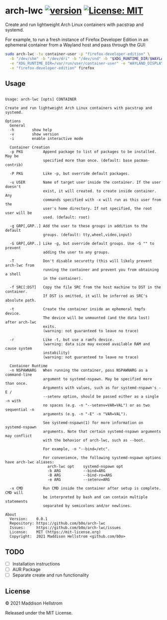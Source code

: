 # arch-lwc [![version](https://img.shields.io/github/v/tag/b0o/arch-lwc?style=flat&color=yellow&label=version&sort=semver)](https://github.com/b0o/arch-lwc/releases) [![License: MIT](https://img.shields.io/github/license/b0o/arch-lwc?style=flat&color=green)](https://opensource.org/licenses/MIT)

Create and run lightweight Arch Linux containers with pacstrap and systemd.

For example, to run a fresh instance of Firefox Developer Edition in an
ephemeral container from a Wayland host and pass through the GUI:

```sh
sudo arch-lwc -tu container-user -p "firefox-developer-edition" \
  -b "/dev/shm" -b "/dev/dri" -b "/dev/snd" -b "$XDG_RUNTIME_DIR/$WAYLAND_DISPLAY:/var/run/user/container-user/$WAYLAND_DISPLAY" \
  -e "XDG_RUNTIME_DIR=/var/run/user/container-user" -e "WAYLAND_DISPLAY=$WAYLAND_DISPLAY" -e "MOZ_ENABLE_WAYLAND=1" \
  -x "firefox-developer-edition" firefox
```

## Usage

<!-- USAGE -->

```

Usage: arch-lwc [opts] CONTAINER

Create and run lightweight Arch Linux containers with pacstrap and systemd.

Options
  General
  -h        show help
  -v        show version
  -i        enable interactive mode

  Container Creation
  -p PKG         Append package to list of packages to be installed. May be
                 specified more than once. (default: base pacman-contrib)

  -P PKG         Like -p, but override default packages.

  -u USER        Name of target user inside the container. If the user doesn't
                 exist, it will created. to create inside container. Any
                 commands specified with -x will run as this user from the
                 user's home directory. If not specified, the root user will be
                 used. (default: root)

  -g GRP[,GRP..] Add the user to these groups in addition to the default
                 groups. (default: tty,wheel,video,input)

  -G GRP[,GRP..] Like -g, but override default groups. Use -G "" to prevent
                 adding the user to any groups.

  -T             Don't disable securetty (this will likely prevent arch-lwc from
                 running the container and prevent you from obtaining a shell
                 in the container).

  -f SRC[:DST]   Copy the file SRC from the host machine to DST in the container.
                 If DST is omitted, it will be inferred as SRC's absolute path.

  -t             Create the container inside an ephemeral tmpfs device.
                 The device will be unmounted (and the data lost) after arch-lwc
                 exits.
                 (warning: not guaranteed to leave no trace)

  -r             Like -t, but use a ramfs device.
                 (warning: data size may exceed available RAM and cause system
                 instability)
                 (warning: not guaranteed to leave no trace)

  Container Runtime
  -n NSPAWNARG   When running the container, pass NSPAWNARG as a command-line
                 argument to systemd-nspawn. May be specified more than once.
                 Arguments with values, such as for systemd-nspawn's -E /
                 --setenv option, should be passed either as a single -n with
                 no spaces (e.g. -n "--setenv=VAR=VAL") or as two sequential -n
                 arguments (e.g. -n "-E" -n "VAR=VAL").

                 See systemd-nspawn(1) for more information on systemd-nspawn
                 arguments. Note that certain systemd-nspawn arguments may conflict
                 with the behavior of arch-lwc, such as --boot.

                 For example, -n "--bind=/etc".

                 For convenience, the following systemd-nspawn options have arch-lwc aliases:
                   arch-lwc opt    systemd-nspawn opt
                   -b ARG          --bind=ARG
                   -B ARG          --bind-ro=ARG
                   -e ARG          --setenv=ARG

  -x CMD         Run CMD inside the container after setup is complete. CMD will
                 be interpreted by bash and can contain multiple statements
                 separated by semicolons and/or newlines.

About
  Version:    0.0.1
  Repository: https://github.com/b0o/arch-lwc
  Issues:     https://github.com/b0o/arch-lwc/issues
  License:    MIT (https://mit-license.org)
  Copyright:  2021 Maddison Hellstrom <github.com/b0o>

```

<!-- /USAGE -->

## TODO

- [ ] Installation instructions
- [ ] AUR Package
- [ ] Separate create and run functionality

## License

<!-- LICENSE -->

&copy; 2021 Maddison Hellstrom

Released under the MIT License.

<!-- /LICENSE -->
